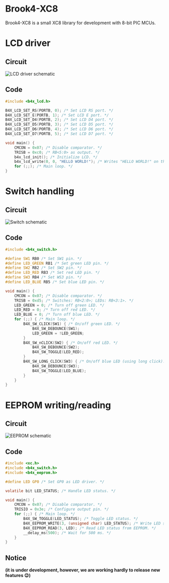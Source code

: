 # Brook4-XC8

Brook4-XC8 is a small XC8 library for development with 8-bit PIC MCUs.

# LCD driver

## Circuit

![LCD driver schematic](https://raw.githubusercontent.com/brook-dev/brook4xc8/master/examples/brook4xc8-lcd.X/schematic.png)

## Code

```c
#include <b4x_lcd.h>

B4X_LCD_SET_RS(PORTB, 0); /* Set LCD RS port. */
B4X_LCD_SET_E(PORTB, 1); /* Set LCD E port. */
B4X_LCD_SET_D4(PORTB, 2); /* Set LCD D4 port. */
B4X_LCD_SET_D5(PORTB, 3); /* Set LCD D5 port. */
B4X_LCD_SET_D6(PORTB, 4); /* Set LCD D6 port. */
B4X_LCD_SET_D7(PORTB, 5); /* Set LCD D7 port. */

void main() {
    CMCON = 0x07; /* Disable comparator. */
    TRISB = 0xc0; /* RB<5:0> as output. */
    b4x_lcd_init(); /* Initialize LCD. */
    b4x_lcd_write(0, 0, "HELLO WORLD!"); /* Writes "HELLO WORLD!" on the LCD. */
    for (;;); /* Main loop. */
}
```

# Switch handling

## Circuit

![Switch schematic](https://raw.githubusercontent.com/brook-dev/brook4xc8/master/examples/brook4xc8-switch.X/schematic.png)

## Code

```c
#include <b4x_switch.h>

#define SW1 RB0 /* Set SW1 pin. */
#define LED_GREEN RB1 /* Set green LED pin. */
#define SW2 RB2 /* Set SW2 pin. */
#define LED_RED RB3 /* Set red LED pin. */
#define SW3 RB4 /* Set WS3 pin. */
#define LED_BLUE RB5 /* Set blue LED pin. */

void main() {
    CMCON = 0x07; /* Disable comparator. */
    TRISB = 0xd5; /* Switches: RB<2:0>; LEDs: RB<3:1>. */
    LED_GREEN = 0; /* Turn off green LED. */
    LED_RED = 0; /* Turn off red LED. */
    LED_BLUE = 0; /* Turn off blue LED. */
    for (;;) { /* Main loop. */
        B4X_SW_CLICK(SW1) { /* On/off green LED. */
            B4X_SW_DEBOUNCE(SW1);
            LED_GREEN = !LED_GREEN;
        }
        B4X_SW_nCLICK(SW2) { /* On/off red LED. */
            B4X_SW_DEBOUNCE(SW2);
            B4X_SW_TOGGLE(LED_RED);
        }
        B4X_SW_LONG_CLICK(SW3) { /* On/off blue LED (using long click). */
            B4X_SW_DEBOUNCE(SW3);
            B4X_SW_TOGGLE(LED_BLUE);
        }
    }
}
```

# EEPROM writing/reading

## Circuit

![EEPROM schematic](https://raw.githubusercontent.com/brook-dev/brook4xc8/master/examples/brook4xc8-eeprom.X/schematic.gif)

## Code

```c
#include <xc.h>
#include <b4x_switch.h>
#include <b4x_eeprom.h>

#define LED GP0 /* Set GP0 as LED driver. */

volatile bit LED_STATUS; /* Handle LED status. */

void main() {
    CMCON = 0x07; /* Disable comparator. */
    TRISIO = 0x3e; /* Configure output pin. */
    for (;;) { /* Main loop. */
        B4X_SW_TOGGLE(LED_STATUS); /* Toggle LED status. */
        B4X_EEPROM_WRITE(3, (unsigned char) LED_STATUS); /* Write LED status to EEPROM. */
        B4X_EEPROM_READ(3, LED); /* Read LED status from EEPROM. */
        __delay_ms(500); /* Wait for 500 ms. */
    }
}
```

## Notice

**(it is under development, however, we are working hardly to release new features :wink:)**
